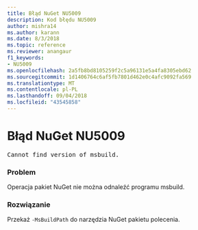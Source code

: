 ```yaml
---
title: Błąd NuGet NU5009
description: Kod błędu NU5009
author: mishra14
ms.author: karann
ms.date: 8/3/2018
ms.topic: reference
ms.reviewer: anangaur
f1_keywords:
- NU5009
ms.openlocfilehash: 2a5fb8bd8105259f2c5a96131e5a4fa8305ebd62
ms.sourcegitcommit: 1d1406764c6af5fb7801d462e0c4afc9092fa569
ms.translationtype: MT
ms.contentlocale: pl-PL
ms.lasthandoff: 09/04/2018
ms.locfileid: "43545858"
---
```

# <a name="nuget-error-nu5009"></a>Błąd NuGet NU5009
<pre>Cannot find version of msbuild.</pre>

### <a name="issue"></a>Problem

Operacja pakiet NuGet nie można odnaleźć programu msbuild.


### <a name="solution"></a>Rozwiązanie

Przekaż `-MsBuildPath` do narzędzia NuGet pakietu polecenia.


